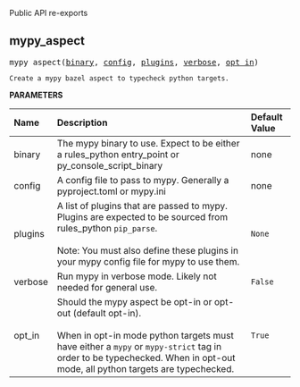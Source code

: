 <!-- Generated with Stardoc: http://skydoc.bazel.build -->

Public API re-exports

<a id="mypy_aspect"></a>

## mypy_aspect

<pre>
mypy_aspect(<a href="#mypy_aspect-binary">binary</a>, <a href="#mypy_aspect-config">config</a>, <a href="#mypy_aspect-plugins">plugins</a>, <a href="#mypy_aspect-verbose">verbose</a>, <a href="#mypy_aspect-opt_in">opt_in</a>)
</pre>

    Create a mypy bazel aspect to typecheck python targets.

**PARAMETERS**


| Name  | Description | Default Value |
| :------------- | :------------- | :------------- |
| <a id="mypy_aspect-binary"></a>binary |  The mypy binary to use. Expect to be either a rules_python entry_point or py_console_script_binary   |  none |
| <a id="mypy_aspect-config"></a>config |  A config file to pass to mypy. Generally a pyproject.toml or mypy.ini   |  none |
| <a id="mypy_aspect-plugins"></a>plugins |  A list of plugins that are passed to mypy. Plugins are expected to be sourced from rules_python <code>pip_parse</code>.<br><br>Note: You must also define these plugins in your mypy config file for mypy to use them.   |  <code>None</code> |
| <a id="mypy_aspect-verbose"></a>verbose |  Run mypy in verbose mode. Likely not needed for general use.   |  <code>False</code> |
| <a id="mypy_aspect-opt_in"></a>opt_in |  Should the mypy aspect be opt-in or opt-out (default opt-in).<br><br>When in opt-in mode python targets must have either a <code>mypy</code> or <code>mypy-strict</code> tag in order to be typechecked. When in opt-out mode, all python targets are typechecked.   |  <code>True</code> |


